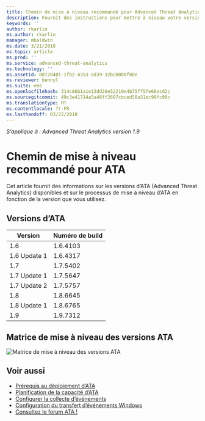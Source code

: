 ```yaml
---
title: Chemin de mise à niveau recommandé pour Advanced Threat Analytics (ATA) | Microsoft Docs
description: Fournit des instructions pour mettre à niveau votre version d’Advanced Threat Analytics (ATA).
keywords: ''
author: rkarlin
ms.author: rkarlin
manager: mbaldwin
ms.date: 3/21/2018
ms.topic: article
ms.prod: ''
ms.service: advanced-threat-analytics
ms.technology: ''
ms.assetid: 88720401-1fb2-4353-ad39-32bc0088f0de
ms.reviewer: bennyl
ms.suite: ems
ms.openlocfilehash: 314c86b1a1e13dd20e52210e4b75ff5fe66ecd2c
ms.sourcegitcommit: 49c3e41714a5a46ff2607cbced50a31ec90fc90c
ms.translationtype: HT
ms.contentlocale: fr-FR
ms.lasthandoff: 03/22/2018
---
```

*S’applique à : Advanced Threat Analytics version 1.9*

# <a name="recommended-upgrade-path-for-ata"></a>Chemin de mise à niveau recommandé pour ATA
Cet article fournit des informations sur les versions d’ATA (Advanced Threat Analytics) disponibles et sur le processus de mise à niveau d’ATA en fonction de la version que vous utilisez.


## <a name="ata-versions"></a>Versions d’ATA

|Version|Numéro de build|
|----|----|
|1.6|1.6.4103|
|1.6 Update 1|1.6.4317|
|1.7|1.7.5402| 
|1.7 Update 1|1.7.5647|
|1.7 Update 2|1.7.5757|
|1.8|1.8.6645|
|1.8 Update 1|1.8.6765|
|1.9|1.9.7312|

## <a name="ata-version-upgrade-matrix"></a>Matrice de mise à niveau des versions ATA

![Matrice de mise à niveau des versions ATA](./media/version-matrix.png)



## <a name="see-also"></a>Voir aussi
- [Prérequis au déploiement d’ATA](ata-prerequisites.md)
- [Planification de la capacité d’ATA](ata-capacity-planning.md)
- [Configurer la collecte d’événements](configure-event-collection.md)
- [Configuration du transfert d’événements Windows](configure-event-collection.md#configuring-windows-event-forwarding)
- [Consultez le forum ATA !](https://social.technet.microsoft.com/Forums/security/home?forum=mata)

